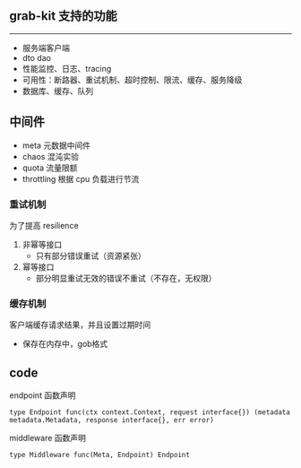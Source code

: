 ## grab-kit 支持的功能

---
- 服务端客户端
- dto dao
- 性能监控、日志、tracing
- 可用性：断路器、重试机制、超时控制、限流、缓存、服务降级
- 数据库、缓存、队列

## 中间件
- meta 元数据中间件
- chaos 混沌实验
- quota 流量限额
- throttling 根据 cpu 负载进行节流

### 重试机制
为了提高 resilience
1. 非幂等接口
    - 只有部分错误重试（资源紧张）
2. 幂等接口
    - 部分明显重试无效的错误不重试（不存在，无权限）

### 缓存机制
客户端缓存请求结果，并且设置过期时间
- 保存在内存中，gob格式

## code
endpoint 函数声明
```
type Endpoint func(ctx context.Context, request interface{}) (metadata metadata.Metadata, response interface{}, err error)
```

middleware 函数声明
```
type Middleware func(Meta, Endpoint) Endpoint
```